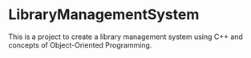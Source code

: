 # LibraryManagementSystem
This is a project to create a library management system using C++ and concepts of Object-Oriented Programming.
